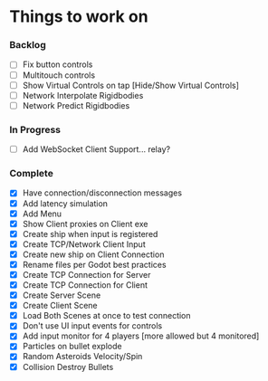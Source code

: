# Things to work on

### Backlog
- [ ] Fix button controls
- [ ] Multitouch controls
- [ ] Show Virtual Controls on tap [Hide/Show Virtual Controls]
- [ ] Network Interpolate Rigidbodies
- [ ] Network Predict Rigidbodies

### In Progress
- [ ] Add WebSocket Client Support... relay?

### Complete
- [X] Have connection/disconnection messages
- [X] Add latency simulation
- [X] Add Menu
- [X] Show Client proxies on Client exe
- [X] Create ship when input is registered
- [X] Create TCP/Network Client Input
- [X] Create new ship on Client Connection
- [X] Rename files per Godot best practices
- [x] Create TCP Connection for Server
- [x] Create TCP Connection for Client
- [X] Create Server Scene
- [X] Create Client Scene
- [X] Load Both Scenes at once to test connection
- [x] Don't use UI input events for controls
- [x] Add input monitor for 4 players [more allowed but 4 monitored]
- [x] Particles on bullet explode
- [x] Random Asteroids Velocity/Spin
- [x] Collision Destroy Bullets
